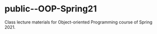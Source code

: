 # public--OOP-Spring21
Class lecture materials for Object-oriented Programming course of Spring 2021.
